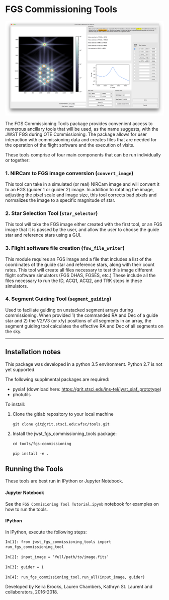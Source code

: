 FGS Commissioning Tools
=======================

![GUI](notebooks/FGSCommTools_GUI.png)

The FGS Commissioning Tools package provides convenient access to  numerous ancillary tools that will be used, as the name suggests, with the JWST FGS during OTE Commissioning. The package allows for user interaction with commissioning data and creates files that are needed for the operation of the flight software and the execution of visits.

These tools comprise of four main components that can be run individually
or together:

### 1. NIRCam to FGS image conversion (``convert_image``)
This tool can take in a simulated (or real) NIRCam image and will convert
it to an FGS (guider 1 or guider 2) image. In addition to rotating the image,
adjusting the pixel scale and image size, this tool corrects bad pixels and
normalizes the image to a specific magnitude of star.


### 2. Star Selection Tool (``star_selector``)
This tool will take the FGS image either created with the first tool, or
an FGS image that it is passed by the user, and allow the user to choose
the guide star and reference stars using a GUI.


### 3. Flight software file creation (``fsw_file_writer``)
This module requires an FGS image and a file that includes a list of the
coordinates of the guide star and reference stars, along with their count
rates. This tool will create all files necessary to test this image different
flight software simulators (FGS DHAS, FGSES, etc.) These include all the
files necessary to run the ID, ACQ1, ACQ2, and TRK steps in these simulators.


### 4. Segment Guiding Tool (``segment_guiding``)
Used to faciliate guiding on unstacked segment arrays during commissioning. When
provided 1) the commanded RA and Dec of a guide star and 2) the V2/V3 (or x/y)
positions of all segments in an array, the segment guiding tool calculates the
effective RA and Dec of all segments on the sky.

------------------

Installation notes
------------------

This package was developed in a python 3.5 environment. Python 2.7 is not yet supported.

The following supplmental packages are required:
* pysiaf (download here: https://grit.stsci.edu/ins-tel/jwst_siaf_prototype)
* photutils

To install:

1) Clone the gitlab repository to your local machine

	`git clone git@grit.stsci.edu:wfsc/tools.git`

2) Install the jwst_fgs_commissioning_tools package:

	`cd tools/fgs-commissioning`

	`pip install -e .`



Running the Tools
-----------------
These tools are best run in IPython or Jupyter Notebook.

#### Jupyter Notebook
See the `FGS Commisioning Tool Tutorial.ipynb` notebook for examples on how to run the tools.

#### IPython
In IPython, execute the following steps:

```
In[1]: from jwst_fgs_commissioning_tools import run_fgs_commissioning_tool

In[2]: input_image = ‘full/path/to/image.fits’

In[3]: guider = 1

In[4]: run_fgs_commissioning_tool.run_all(input_image, guider)
```

Developed by Keira Brooks, Lauren Chambers, Kathryn St. Laurent and collaborators, 2016-2018.
